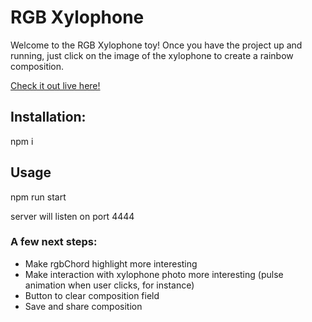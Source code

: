 # RGB Xylophone

Welcome to the RGB Xylophone toy! Once you have the project up and running, just click on the image of the xylophone to create a rainbow composition.

[Check it out live here!](http://lazarustechnology.org/rgb-xylophone)

## Installation:
npm i

## Usage
npm run start

server will listen on port 4444

### A few next steps:
* Make rgbChord highlight more interesting
* Make interaction with xylophone photo more interesting (pulse animation when user clicks, for instance)
* Button to clear composition field
* Save and share composition
